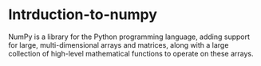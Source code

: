 # Intrduction-to-numpy
NumPy is a library for the Python programming language, adding support for large, multi-dimensional arrays and matrices, along with a large collection of high-level mathematical functions to operate on these arrays.
